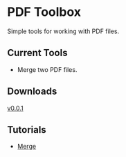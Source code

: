 # PDF Toolbox

Simple tools for working with PDF files.

## Current Tools

* Merge two PDF files.

## Downloads

[v0.0.1](https://github.com/codytheking/PdfToolbox/raw/master/PdfMerge.jar)

## Tutorials

* [Merge](https://youtu.be/x80Fa8LqETg)

